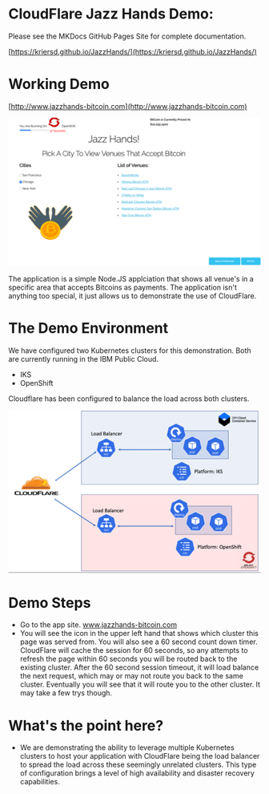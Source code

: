 # CloudFlare Jazz Hands Demo: 

Please see the MKDocs GitHub Pages Site for complete documentation. 

[https://kriersd.github.io/JazzHands/](https://kriersd.github.io/JazzHands/)


# Working Demo
    
[http://www.jazzhands-bitcoin.com](http://www.jazzhands-bitcoin.com)

![](site/img/jazzhands-site.png)

The application is a simple Node.JS applciation that shows all venue's in a specific area that accepts Bitcoins as payments. The application isn't anything too special, it just allows us to demonstrate the use of CloudFlare. 

# The Demo Environment

We have configured two Kubernetes clusters for this demonstration. Both are currently running in the IBM Public Cloud. 

* IKS 
* OpenShift

Cloudflare has been configured to balance the load across both clusters. 

![](site/img/env.png)

# Demo Steps

* Go to the app site. www.jazzhands-bitcoin.com
* You will see the icon in the upper left hand that shows which cluster this page was served from. You will also see a 60 second count down timer. CloudFlare will cache the session for 60 seconds, so any attempts to refresh the page within 60 seconds you will be routed back to the existing cluster. After the 60 second session timeout, it will load balance the next request, which may or may not route you back to the same cluster. Eventually you will see that it will route you to the other cluster. It may take a few trys though. 

# What's the point here?

* We are demonstrating the ability to leverage multiple Kubernetes clusters to host your application with CloudFlare being the load balancer to spread the load across these seemingly unrelated clusters. This type of configuration brings a level of high availability and disaster recovery capabilities. 
